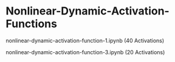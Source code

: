 # Nonlinear-Dynamic-Activation-Functions

nonlinear-dynamic-activation-function-1.ipynb (40 Activations)


nonlinear-dynamic-activation-function-3.ipynb (20 Activations)
